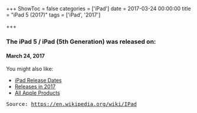 +++
ShowToc = false
categories = ['iPad']
date = 2017-03-24 00:00:00
title = "iPad 5 (2017)"
tags = ['iPad', '2017']

+++

### The iPad 5 / iPad (5th Generation) was released on: 
#### March 24, 2017


<!--more-->


    
You might also like:

- [iPad Release Dates](https://AppleReleaseDate.com//tags/ipad/)
- [Releases in 2017](https://AppleReleaseDate.com//tags/2017/)
- [All Apple Products](https://AppleReleaseDate.com//categories/)



<kbd> Source: https://en.wikipedia.org/wiki/IPad</kbd>

